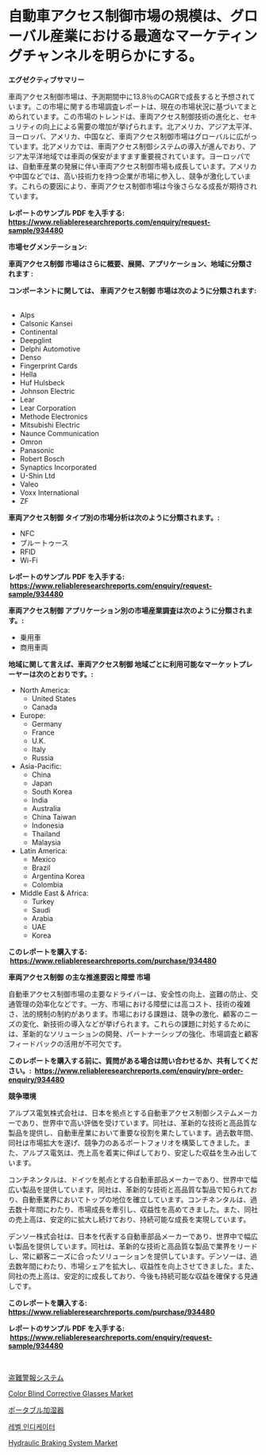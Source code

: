 <p><h1>自動車アクセス制御市場の規模は、グローバル産業における最適なマーケティングチャンネルを明らかにする。</h1></p><p><strong>エグゼクティブサマリー</strong></p>
<p><p>車両アクセス制御市場は、予測期間中に13.8％のCAGRで成長すると予想されています。この市場に関する市場調査レポートは、現在の市場状況に基づいてまとめられています。この市場のトレンドは、車両アクセス制御技術の進化と、セキュリティの向上による需要の増加が挙げられます。北アメリカ、アジア太平洋、ヨーロッパ、アメリカ、中国など、車両アクセス制御市場はグローバルに広がっています。北アメリカでは、車両アクセス制御システムの導入が進んでおり、アジア太平洋地域では車両の保安がますます重要視されています。ヨーロッパでは、自動車産業の発展に伴い車両アクセス制御市場も成長しています。アメリカや中国などでは、高い技術力を持つ企業が市場に参入し、競争が激化しています。これらの要因により、車両アクセス制御市場は今後さらなる成長が期待されています。</p></p>
<p><strong>レポートのサンプル PDF を入手する: <a href="https://www.reliableresearchreports.com/enquiry/request-sample/934480">https://www.reliableresearchreports.com/enquiry/request-sample/934480</a></strong></p>
<p><strong>市場セグメンテーション:</strong></p>
<p><strong> 車両アクセス制御 市場はさらに概要、展開、アプリケーション、地域に分類されます :</strong></p>
<p><strong>コンポーネントに関しては、 車両アクセス制御 市場は次のように分類されます: &nbsp;</strong></p>
<p><ul><li>Alps</li><li>Calsonic Kansei</li><li>Continental</li><li>Deepglint</li><li>Delphi Automotive</li><li>Denso</li><li>Fingerprint Cards</li><li>Hella</li><li>Huf Hulsbeck</li><li>Johnson Electric</li><li>Lear</li><li>Lear Corporation</li><li>Methode Electronics</li><li>Mitsubishi Electric</li><li>Naunce Communication</li><li>Omron</li><li>Panasonic</li><li>Robert Bosch</li><li>Synaptics Incorporated</li><li>U-Shin Ltd</li><li>Valeo</li><li>Voxx International</li><li>ZF</li></ul></p>
<p><strong> 車両アクセス制御 タイプ別の市場分析は次のように分類されます。:</strong></p>
<p><ul><li>NFC</li><li>ブルートゥース</li><li>RFID</li><li>Wi-Fi</li></ul></p>
<p><strong>レポートのサンプル PDF を入手する: &nbsp;<a href="https://www.reliableresearchreports.com/enquiry/request-sample/934480">https://www.reliableresearchreports.com/enquiry/request-sample/934480</a></strong></p>
<p><strong> 車両アクセス制御 アプリケーション別の市場産業調査は次のように分類されます。:</strong></p>
<p><ul><li>乗用車</li><li>商用車両</li></ul></p>
<p><strong>地域に関して言えば、車両アクセス制御 地域ごとに利用可能なマーケットプレーヤーは次のとおりです。:</strong></p>
<p><ul>
    <li>
        North America:
        <ul>
            <li>United States</li>
            <li>Canada</li>
        </ul>
    </li>
    <li>
        Europe:
        <ul>
            <li>Germany</li>
            <li>France</li>
            <li>U.K.</li>
            <li>Italy</li>
            <li>Russia</li>
        </ul>
    </li>
    <li>
        Asia-Pacific:
        <ul>
            <li>China</li>
            <li>Japan</li>
            <li>South Korea</li>
            <li>India</li>
            <li>Australia</li>
            <li>China Taiwan</li>
            <li>Indonesia</li>
            <li>Thailand</li>
            <li>Malaysia</li>
        </ul>
    </li>
    <li>
        Latin America:
        <ul>
            <li>Mexico</li>
            <li>Brazil</li>
            <li>Argentina Korea</li>
            <li>Colombia</li>
        </ul>
    </li>
    <li>
        Middle East & Africa:
        <ul>
            <li>Turkey</li>
            <li>Saudi</li>
            <li>Arabia</li>
            <li>UAE</li>
            <li>Korea</li>
        </ul>
    </li>
    </ul></p>
<p><strong>このレポートを購入する: &nbsp;<a href="https://www.reliableresearchreports.com/purchase/934480">https://www.reliableresearchreports.com/purchase/934480</a></strong></p>
<p><strong>車両アクセス制御 の主な推進要因と障壁 市場</strong></p>
<p><p>自動車アクセス制御市場の主要なドライバーは、安全性の向上、盗難の防止、交通管理の効率化などです。一方、市場における障壁には高コスト、技術の複雑さ、法的規制の制約があります。市場における課題は、競争の激化、顧客のニーズの変化、新技術の導入などが挙げられます。これらの課題に対処するためには、革新的なソリューションの開発、パートナーシップの強化、市場調査と顧客フィードバックの活用が不可欠です。</p></p>
<p><strong>このレポートを購入する前に、質問がある場合は問い合わせるか、共有してください。:&nbsp; <a href="https://www.reliableresearchreports.com/enquiry/pre-order-enquiry/934480">https://www.reliableresearchreports.com/enquiry/pre-order-enquiry/934480</a></strong></p>
<p><strong>競争環境</strong></p>
<p><p>アルプス電気株式会社は、日本を拠点とする自動車アクセス制御システムメーカーであり、世界中で高い評価を受けています。同社は、革新的な技術と高品質な製品を提供し、自動車産業において重要な役割を果たしています。過去数年間、同社は市場拡大を遂げ、競争力のあるポートフォリオを構築してきました。また、アルプス電気は、売上高を着実に伸ばしており、安定した収益を生み出しています。</p><p>コンチネンタルは、ドイツを拠点とする自動車部品メーカーであり、世界中で幅広い製品を提供しています。同社は、革新的な技術と高品質な製品で知られており、自動車業界においてトップの地位を確立しています。コンチネンタルは、過去数十年間にわたり、市場成長を牽引し、収益性を高めてきました。また、同社の売上高は、安定的に拡大し続けており、持続可能な成長を実現しています。</p><p>デンソー株式会社は、日本を代表する自動車部品メーカーであり、世界中で幅広い製品を提供しています。同社は、革新的な技術と高品質な製品で業界をリードし、常に顧客ニーズに合ったソリューションを提供しています。デンソーは、過去数年間にわたり、市場シェアを拡大し、収益性を向上させてきました。また、同社の売上高は、安定的に成長しており、今後も持続可能な収益を確保する見通しです。</p></p>
<p><strong>このレポートを購入する: &nbsp; <a href="https://www.reliableresearchreports.com/purchase/934480">https://www.reliableresearchreports.com/purchase/934480</a></strong></p>
<p><strong>レポートのサンプル PDF を入手する: &nbsp;<a href="https://www.reliableresearchreports.com/enquiry/request-sample/934480">https://www.reliableresearchreports.com/enquiry/request-sample/934480</a></strong><strong></strong></p>
<p>&nbsp;</p>
<p><p><a href="https://medium.com/@zoetazuur/%E9%98%B2%E7%8A%AF%E8%AD%A6%E5%A0%B1%E3%82%B7%E3%82%B9%E3%83%86%E3%83%A0%E5%B8%82%E5%A0%B4-%E5%B8%82%E5%A0%B4cagr-%E5%B8%82%E5%A0%B4%E5%8B%95%E5%90%91-%E6%88%90%E9%95%B7%E6%88%A6%E7%95%A5%E3%81%AB%E9%96%A2%E3%81%99%E3%82%8B%E6%B4%9E%E5%AF%9F-661842b398a5">盗難警報システム</a></p><p><a href="https://view.publitas.com/reportprime-1/color-blind-corrective-glasses-market-analysis-examines-its-scope-on-growth-opportunities-and-forecasted-trends-spanning-from-2024-to-2031/">Color Blind Corrective Glasses Market</a></p><p><a href="https://medium.com/@zoetazuur/%E6%90%BA%E5%B8%AF%E7%94%A8%E5%8A%A0%E6%B9%BF%E5%99%A8%E3%81%AE%E5%B8%82%E5%A0%B4%E3%82%B7%E3%82%A7%E3%82%A2%E3%81%AE%E9%80%B2%E5%8C%96%E3%81%A8%E5%B8%82%E5%A0%B4%E6%88%90%E9%95%B7%E3%83%88%E3%83%AC%E3%83%B3%E3%83%892024%E5%B9%B4%E3%81%8B%E3%82%892031%E5%B9%B4%E3%81%BE%E3%81%A7-ab316f465b16">ポータブル加湿器</a></p><p><a href="https://medium.com/@tracycui_1231/%EC%88%98%EC%A4%80-%EC%A7%80%ED%91%9C-%EC%8B%9C%EC%9E%A5%EC%A1%B0%EC%82%AC-%EB%B3%B4%EA%B3%A0%EC%84%9C-%EA%B7%B8-%EC%97%AD%EC%82%AC-%EB%B0%8F-2024%EB%85%84%EB%B6%80%ED%84%B0-2031%EB%85%84%EA%B9%8C%EC%A7%80%EC%9D%98-%EC%98%88%EC%B8%A1-8c68eab3db26">레벨 인디케이터</a></p><p><a href="https://view.publitas.com/reportprime-1/hydraulic-braking-system-market-insights-market-players-and-forecast-till-2031/">Hydraulic Braking System Market</a></p></p>